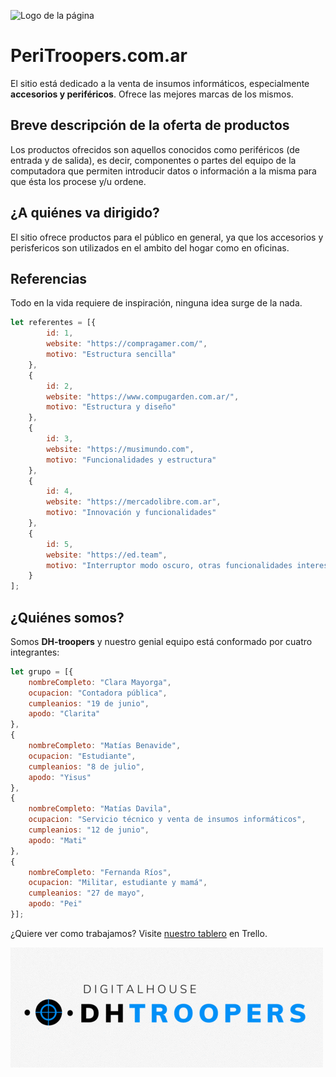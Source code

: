 ![Logo de la página](peri-logo.gif)

# PeriTroopers.com.ar

El sitio está dedicado a la venta de insumos informáticos, especialmente **accesorios y periféricos**.
Ofrece las mejores marcas de los mismos.

## Breve descripción de la oferta de productos

Los productos ofrecidos son aquellos conocidos como periféricos (de entrada y de salida), es decir, componentes o partes del equipo de la computadora que permiten introducir datos o información a la misma para que ésta los procese y/u ordene.


## ¿A quiénes va dirigido?

El sitio ofrece productos para el público en general, ya que los accesorios y perisfericos son utilizados en el ambito del hogar como en oficinas. 

## Referencias
Todo en la vida requiere de inspiración, ninguna idea surge de la nada. 

```JavaScript
let referentes = [{
        id: 1,
        website: "https://compragamer.com/",
        motivo: "Estructura sencilla"
    },
    {
        id: 2,
        website: "https://www.compugarden.com.ar/",
        motivo: "Estructura y diseño"
    },
    {
        id: 3,
        website: "https://musimundo.com",
        motivo: "Funcionalidades y estructura"
    },
    {
        id: 4,
        website: "https://mercadolibre.com.ar",
        motivo: "Innovación y funcionalidades"
    },
    {
        id: 5,
        website: "https://ed.team",
        motivo: "Interruptor modo oscuro, otras funcionalidades interesantes y estética"
    }
];
```

## ¿Quiénes somos? 
Somos **DH-troopers** y nuestro genial equipo está conformado por cuatro integrantes:

```JavaScript
let grupo = [{
    nombreCompleto: "Clara Mayorga",
    ocupacion: "Contadora pública",
    cumpleanios: "19 de junio",
    apodo: "Clarita"
},
{
    nombreCompleto: "Matías Benavide",
    ocupacion: "Estudiante",
    cumpleanios: "8 de julio",
    apodo: "Yisus"
},
{
    nombreCompleto: "Matías Davila",
    ocupacion: "Servicio técnico y venta de insumos informáticos",
    cumpleanios: "12 de junio",
    apodo: "Mati"
},
{
    nombreCompleto: "Fernanda Ríos",
    ocupacion: "Militar, estudiante y mamá",
    cumpleanios: "27 de mayo",
    apodo: "Pei"
}];
```

¿Quiere ver como trabajamos? Visite [nuestro tablero](https://trello.com/b/RuL65fGS/sprint-2) en Trello.

![Logo de DH-Troopers](logo-grupo.gif)